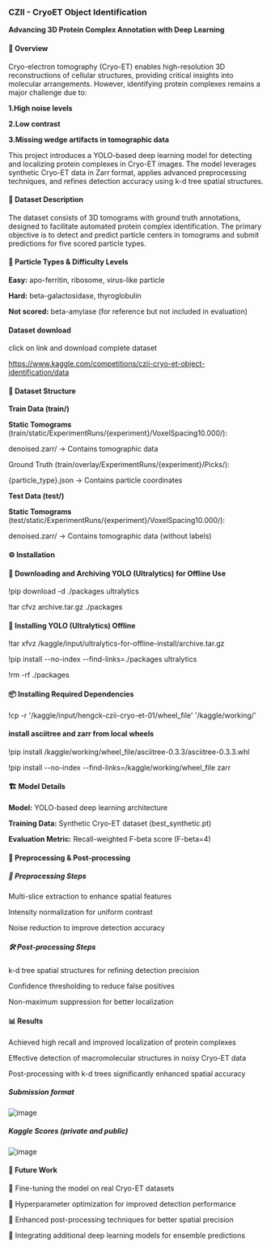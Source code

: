 ### CZII - CryoET Object Identification

**Advancing 3D Protein Complex Annotation with Deep Learning**

#### 📌 Overview

Cryo-electron tomography (Cryo-ET) enables high-resolution 3D reconstructions of cellular structures, providing critical insights into molecular arrangements. However, identifying protein complexes remains a major challenge due to:

**1.High noise levels**

**2.Low contrast**

**3.Missing wedge artifacts in tomographic data**

This project introduces a YOLO-based deep learning model for detecting and localizing protein complexes in Cryo-ET images. The model leverages synthetic Cryo-ET data in Zarr format, applies advanced preprocessing techniques, and refines detection accuracy using k-d tree spatial structures.

#### 📂 Dataset Description

The dataset consists of 3D tomograms with ground truth annotations, designed to facilitate automated protein complex identification. The primary objective is to detect and predict particle centers in tomograms and submit predictions for five scored particle types.

#### 🧩 Particle Types & Difficulty Levels

**Easy:** apo-ferritin, ribosome, virus-like particle

**Hard:** beta-galactosidase, thyroglobulin

**Not scored:** beta-amylase (for reference but not included in evaluation)

#### Dataset download
click on link and download complete dataset

https://www.kaggle.com/competitions/czii-cryo-et-object-identification/data

#### 📁 Dataset Structure

**Train Data (train/)**

**Static Tomograms** (train/static/ExperimentRuns/{experiment}/VoxelSpacing10.000/):

denoised.zarr/ → Contains tomographic data

Ground Truth (train/overlay/ExperimentRuns/{experiment}/Picks/):

{particle_type}.json → Contains particle coordinates

**Test Data (test/)**

**Static Tomograms** (test/static/ExperimentRuns/{experiment}/VoxelSpacing10.000/):

denoised.zarr/ → Contains tomographic data (without labels)

#### ⚙️ Installation

#### 🔽 Downloading and Archiving YOLO (Ultralytics) for Offline Use

!pip download -d ./packages ultralytics

!tar cfvz archive.tar.gz ./packages

#### 🔧 Installing YOLO (Ultralytics) Offline

!tar xfvz /kaggle/input/ultralytics-for-offline-install/archive.tar.gz

!pip install --no-index --find-links=./packages ultralytics

!rm -rf ./packages

#### 📦 Installing Required Dependencies

!cp -r '/kaggle/input/hengck-czii-cryo-et-01/wheel_file' '/kaggle/working/'

#### install asciitree and zarr from local wheels

!pip install /kaggle/working/wheel_file/asciitree-0.3.3/asciitree-0.3.3.whl

!pip install --no-index --find-links=/kaggle/working/wheel_file zarr

#### 🏗️ Model Details

**Model:** YOLO-based deep learning architecture

**Training Data:** Synthetic Cryo-ET dataset (best_synthetic.pt)

**Evaluation Metric:** Recall-weighted F-beta score (F-beta=4)

#### 🔄 Preprocessing & Post-processing

##### 🔬 Preprocessing Steps

Multi-slice extraction to enhance spatial features

Intensity normalization for uniform contrast

 Noise reduction to improve detection accuracy

##### 🛠️ Post-processing Steps

 k-d tree spatial structures for refining detection precision

 Confidence thresholding to reduce false positives

 Non-maximum suppression for better localization

#### 📊 Results

Achieved high recall and improved localization of protein complexes

Effective detection of macromolecular structures in noisy Cryo-ET data

 Post-processing with k-d trees significantly enhanced spatial accuracy

 ##### Submission format

![image](https://github.com/user-attachments/assets/f33fad58-7d2c-4a6f-9361-39bfa7ce309f)

##### Kaggle Scores (private and public)

![image](https://github.com/user-attachments/assets/e4d7eb32-bff0-4aca-b640-5c855e3b772b)



#### 🚀 Future Work

🔹 Fine-tuning the model on real Cryo-ET datasets

🔹 Hyperparameter optimization for improved detection performance

🔹 Enhanced post-processing techniques for better spatial precision

🔹 Integrating additional deep learning models for ensemble predictions













